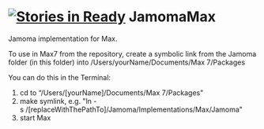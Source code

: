 [![Stories in Ready](https://badge.waffle.io/jamoma/jamomamax.png?label=ready&title=Ready)](https://waffle.io/jamoma/jamomamax)
JamomaMax
=========
Jamoma implementation for Max.

To use in Max7 from the repository, create a symbolic link from the Jamoma folder (in this folder) into /Users/yourName/Documents/Max 7/Packages    
    
You can do this in the Terminal:    
1. cd to “/Users/[yourName]/Documents/Max 7/Packages"    
2. make symlink, e.g. "ln -s /[replaceWithThePathTo]/Jamoma/Implementations/Max/Jamoma"    
3. start Max    

